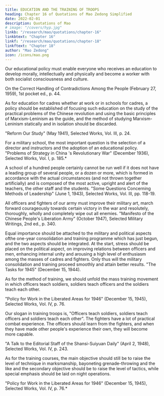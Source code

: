 ```yaml
---
title: EDUCATION AND THE TRAINING OF TROOPS
heading: Chapter 16 of Quotations of Mao Zedong Simplified
date: 2022-02-01
description: Quotations of Mao
# image: "/covers/hyp.jpg"
linkb: "/research/mao/quotations/chapter-16"
linkbtext: "Chapter 16"
linkf: "/research/mao/quotations/chapter-18"
linkftext: "Chapter 18"
author: "Mao Zedong"
icon: /icons/mao.png
---
```



Our educational policy must enable everyone who receives an education to
develop morally, intellectually and physically and become a worker with both
socialist consciousness and culture.

On the Correct Handling of Contradictions Among the People (February 27, 1959),
1st pocket ed., p. 44.

As for education for cadres whether at work or in schools for cadres, a policy
should be established of focusing such education on the study of the practical
problems of the Chinese revolution and using the basic principles of
Marxism-Leninism as the guide, and the method of studying Marxism-
Leninism statically and in isolation should be discarded.

"Reform Our Study" (May 1941), Selected Works, Vol. III, p. 24.

For a military school, the most important question is the selection of a
director and instructors and the adoption of an educational policy.
"Problems of Strategy in China 's Revolutionary War" (December 1936), Selected
Works, Vol. I, p. 185.*

A school of a hundred people certainly cannot be run well if it does not have
a leading group of several people, or a dozen or more, which is formed in
accordance with the actual circumstances (and not thrown together
artificially) and is composed of the most active, upright and alert of the
teachers, the other staff and the students.
"Some Questions Concerning Methods of Leadership" (June 1, 1943), Selected Works,
Vol. III, pp. 118-19.

All officers and fighters of our army must improve their military art, march
forward courageously towards certain victory in the war and resolutely,
thoroughly, wholly and completely wipe out all enemies.
"Manifesto of the Chinese People's Liberation Army" (October 1947), Selected
Military Writings, 2nd ed., p. 340.

Equal importance should be attached to the military and political aspects ofthe one-year consolidation and training programme which has just begun, and
the two aspects should be integrated. At the start, stress should be placed on
the political aspect, on improving relations between officers and men,
enhancing internal unity and arousing a high level of enthusiasm among the
masses of cadres and fighters. Only thus will the military consolidation and
training proceed smoothly and attain better results.
"The Tasks for 1945" (December 15, 1944).

As for the method of training, we should unfold the mass training movement
in which officers teach soldiers, soldiers teach officers and the soldiers teach
each other.

"Policy for Work in the Liberated Areas for 1946" (December 15, 1945), Selected
Works, Vol. IV, p. 76.

Our slogan in training troops is, "Officers teach soldiers, soldiers teach
officers and soldiers teach each other". The fighters have a lot of practical
combat experience. The officers should learn from the fighters, and when
they have made other people's experience their own, they will become more
capable.

"A Talk to the Editorial Staff of the Shansi-Suiyuan Daily" (April 2, 1948), Selected
Works, Vol. IV, p. 243.

As for the training courses, the main objective should still be to raise the level
of technique in marksmanship, bayoneting grenade-throwing and the like and
the secondary objective should be to raise the level of tactics, while special
emphasis should be laid on night operations.

"Policy for Work in the Liberated Areas for 1946" (December 15, 1945), Selected
Works, Vol. IV, p. 76.*
